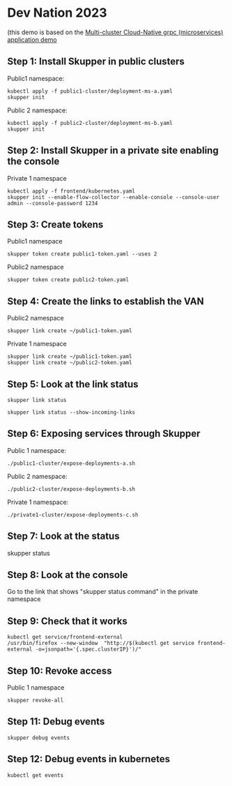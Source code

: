 # Dev Nation 2023

(this demo is based on the [Multi-cluster Cloud-Native grpc (microservices) application demo](https://github.com/skupperproject/skupper-example-grpc)


## Step 1: Install Skupper in public clusters 
Public1 namespace:
```
kubectl apply -f public1-cluster/deployment-ms-a.yaml
skupper init
``` 
Public 2 namespace:
```
kubectl apply -f public2-cluster/deployment-ms-b.yaml
skupper init
```


## Step 2: Install Skupper in a private site enabling the console
Private 1 namespace
``` 
kubectl apply -f frontend/kubernetes.yaml
skupper init --enable-flow-collector --enable-console --console-user admin --console-password 1234
```

## Step 3: Create tokens
Public1 namespace
```
skupper token create public1-token.yaml --uses 2
```

Public2 namespace
```
skupper token create public2-token.yaml
``` 


## Step 4: Create the links to establish the VAN

Public2 namespace
```
skupper link create ~/public1-token.yaml
```

Private 1 namespace
```
skupper link create ~/public1-token.yaml 
skupper link create ~/public2-token.yaml
```

## Step 5: Look at the link status
```
skupper link status 
```

```
skupper link status --show-incoming-links 
```

## Step 6: Exposing services through Skupper
Public 1 namespace:
```
./public1-cluster/expose-deployments-a.sh
```

Public 2 namespace:
```
./public2-cluster/expose-deployments-b.sh
```

Private 1 namespace:
```
./private1-cluster/expose-deployments-c.sh
```

## Step 7: Look at the status

skupper status

## Step 8: Look at the console

Go to the link that shows "skupper status command" in the private namespace

## Step 9: Check that it works
```
kubectl get service/frontend-external
/usr/bin/firefox --new-window  "http://$(kubectl get service frontend-external -o=jsonpath='{.spec.clusterIP}')/"
```

## Step 10: Revoke access
Public 1 namespace
```
skupper revoke-all
```

## Step 11: Debug events
```
skupper debug events
```
## Step 12: Debug events in kubernetes
```
kubectl get events
```
